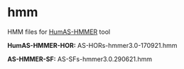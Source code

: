 # hmm

HMM files for [HumAS-HMMER](https://github.com/enigene/HumAS-HMMER) tool

**HumAS-HMMER-HOR:** AS-HORs-hmmer3.0-170921.hmm

**AS-HMMER-SF:** AS-SFs-hmmer3.0.290621.hmm
